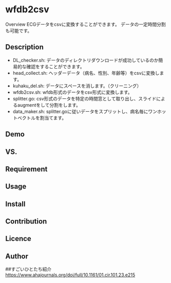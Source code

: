 wfdb2csv
====

Overview
ECGデータをcsvに変換することができます。
データの一定時間分割も可能です。

## Description
- DL_checker.sh: データのディレクトリダウンロードが成功しているのか簡易的な確認をすることができます。
- head_collect.sh: ヘッダーデータ（病名、性別、年齢等）をcsvに変換します。
- kuhaku_del.sh: データにスペースを消します。（クリーニング）
- wfdb2csv.sh: wfdb形式のデータをcsv形式に変換します。
- splitter.go: csv形式のデータを特定の時間窓として取り出し、スライドによるaugmentをして分割をします。
- data_maker.sh: splitter.goに従いデータをスプリットし、病名毎にワンホットベクトルを割当てます。

## Demo

## VS. 

## Requirement

## Usage

## Install

## Contribution

## Licence

## Author

##すごいひとたち紹介
https://www.ahajournals.org/doi/full/10.1161/01.cir.101.23.e215
